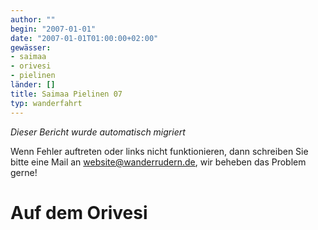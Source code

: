 ```yaml
---
author: ""
begin: "2007-01-01"
date: "2007-01-01T01:00:00+02:00"
gewässer:
- saimaa
- orivesi
- pielinen
länder: []
title: Saimaa Pielinen 07
typ: wanderfahrt
---
```



*Dieser Bericht wurde automatisch migriert*

Wenn Fehler auftreten oder links nicht funktionieren, dann schreiben Sie bitte eine Mail an website@wanderrudern.de, wir beheben das Problem gerne!



# Auf dem Orivesi



